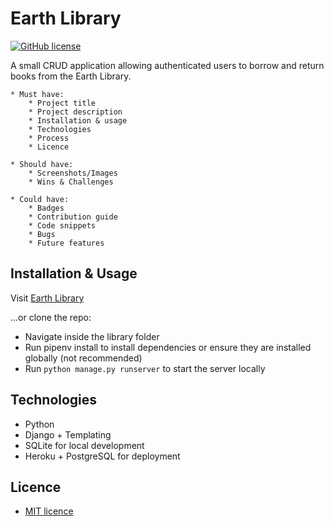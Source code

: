 # Earth Library
[![GitHub license](https://img.shields.io/github/license/Naereen/StrapDown.js.svg)](https://github.com/Naereen/StrapDown.js/blob/master/LICENSE)

A small CRUD application allowing authenticated users to borrow and return books from the Earth Library.


    * Must have:
        * Project title
        * Project description
        * Installation & usage
        * Technologies
        * Process
        * Licence

    * Should have:
        * Screenshots/Images
        * Wins & Challenges

    * Could have:
        * Badges
        * Contribution guide
        * Code snippets
        * Bugs
        * Future features

## Installation & Usage

Visit [Earth Library](https://earth-library.herokuapp.com/books/)

...or clone the repo:

* Navigate inside the library folder
* Run pipenv install to install dependencies or ensure they are installed globally (not recommended)
* Run `python manage.py runserver` to start the server locally

## Technologies

* Python
* Django + Templating
* SQLite for local development
* Heroku + PostgreSQL for deployment

## Licence

* [MIT licence](https://opensource.org/licenses/mit-license.php) 
